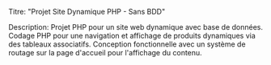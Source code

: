 
Titre: "Projet Site Dynamique PHP - Sans BDD"

Description: Projet PHP pour un site web dynamique avec base de données. Codage PHP pour une navigation et affichage de produits dynamiques via des tableaux associatifs. Conception fonctionnelle avec un système de routage sur la page d'accueil pour l'affichage du contenu.
